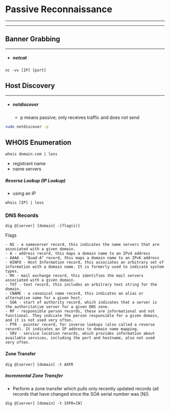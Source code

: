 # Passive Reconnaissance
---
---

## Banner Grabbing
---
- ##### netcat
```
nc -vv [IP] [port]
```

## Host Discovery
---
- ##### netdiscover
	- p means passive; only receives traffic and does not send
```sh
sudo netdiscover -p
```

## WHOIS Enumeration
```
whois domain.com | less
```
- registrant name
- name servers

##### Reverse Lookup (IP Lookup)
- using an IP
```
whois [IP] | less
```


### DNS Records
```
dig @[server] [domain] -[flag(s)]
```

Flags
```
- NS - a nameserver record, this indicates the name servers that are associated with a given domain.
- A - address record, this maps a domain name to an IPv4 address
- AAAA - "Quad-A" record, this maps a domain name to an IPv6 address
- HINFO - Host Information record, this associates an arbitrary set of information with a domain name. It is formerly used to indicate system types.
- MX - mail exchange record, this identifies the mail servers associated with a given domain.
- TXT - text record, this includes an arbitrary text string for the domain.
- CNAME - a canonical name record, this indicates an alias or alternative name for a given host.
- SOA - start of authority record, which indicates that a server is the authoritative server for a given DNS zone.
- RP - responsible person records, these are informational and not functional. They indicate the person responsible for a given domain, and it is not used very often.
- PTR - pointer record, for inverse lookups (also called a reverse record). It indicates an IP address to domain name mapping.
- SRV - service location records, which provides information about available services, including the port and hostname, also not used very often.
```

#### Zone Transfer
```
dig @[server] [domain] -t AXFR
```

##### Incremental Zone Transfer
- Perform a zone transfer which pulls only recently updated records (all records that have changed since the SOA serial number was [N]).
```
dig @[server] [domain] -t IXFR=[N]
```
